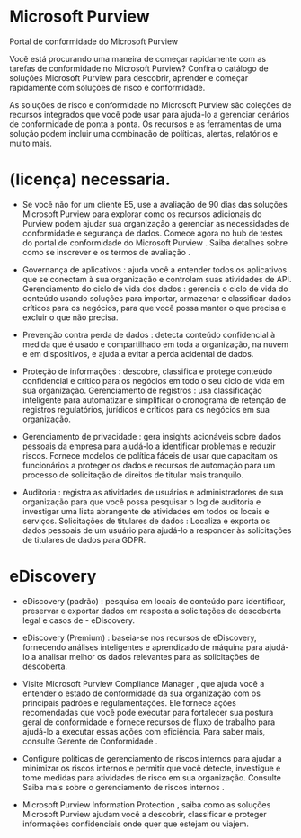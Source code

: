 # Microsoft Purview

Portal de conformidade do Microsoft Purview

Você está procurando uma maneira de começar rapidamente com as tarefas de conformidade no Microsoft Purview? Confira o catálogo de soluções Microsoft Purview para descobrir, aprender e começar rapidamente com soluções de risco e conformidade.

As soluções de risco e conformidade no Microsoft Purview são coleções de recursos integrados que você pode usar para ajudá-lo a gerenciar cenários de conformidade de ponta a ponta. Os recursos e as ferramentas de uma solução podem incluir uma combinação de políticas, alertas, relatórios e muito mais.

# (licença) necessaria.
- Se você não for um cliente E5, use a avaliação de 90 dias das soluções Microsoft Purview para explorar como os recursos adicionais do Purview podem ajudar sua organização a gerenciar as necessidades de conformidade e segurança de dados. Comece agora no hub de testes do portal de conformidade do Microsoft Purview . Saiba detalhes sobre como se inscrever e os termos de avaliação .

- Governança de aplicativos : ajuda você a entender todos os aplicativos que se conectam à sua organização e controlam suas atividades de API.
Gerenciamento do ciclo de vida dos dados : gerencia o ciclo de vida do conteúdo usando soluções para importar, armazenar e classificar dados críticos para os negócios, para que você possa manter o que precisa e excluir o que não precisa.
- Prevenção contra perda de dados : detecta conteúdo confidencial à medida que é usado e compartilhado em toda a organização, na nuvem e em dispositivos, e ajuda a evitar a perda acidental de dados.
- Proteção de informações : descobre, classifica e protege conteúdo confidencial e crítico para os negócios em todo o seu ciclo de vida em sua organização.
Gerenciamento de registros : usa classificação inteligente para automatizar e simplificar o cronograma de retenção de registros regulatórios, jurídicos e críticos para os negócios em sua organização.

- Gerenciamento de privacidade : gera insights acionáveis sobre dados pessoais da empresa para ajudá-lo a identificar problemas e reduzir riscos. Fornece modelos de política fáceis de usar que capacitam os funcionários a proteger os dados e recursos de automação para um processo de solicitação de direitos de titular mais tranquilo.

- Auditoria : registra as atividades de usuários e administradores de sua organização para que você possa pesquisar o log de auditoria e investigar uma lista abrangente de atividades em todos os locais e serviços.
Solicitações de titulares de dados : Localiza e exporta os dados pessoais de um usuário para ajudá-lo a responder às solicitações de titulares de dados para GDPR.

# eDiscovery

- eDiscovery (padrão) : pesquisa em locais de conteúdo para identificar, preservar e exportar dados em resposta a solicitações de descoberta legal e casos de - eDiscovery.
- eDiscovery (Premium) : baseia-se nos recursos de eDiscovery, fornecendo análises inteligentes e aprendizado de máquina para ajudá-lo a analisar melhor os dados relevantes para as solicitações de descoberta.

- Visite Microsoft Purview Compliance Manager , que ajuda você a entender o estado de conformidade da sua organização com os principais padrões e regulamentações. Ele fornece ações recomendadas que você pode executar para fortalecer sua postura geral de conformidade e fornece recursos de fluxo de trabalho para ajudá-lo a executar essas ações com eficiência. Para saber mais, consulte Gerente de Conformidade .

- Configure políticas de gerenciamento de riscos internos para ajudar a minimizar os riscos internos e permitir que você detecte, investigue e tome medidas para atividades de risco em sua organização. Consulte Saiba mais sobre o gerenciamento de riscos internos .

- Microsoft Purview Information Protection , saiba como as soluções Microsoft Purview ajudam você a descobrir, classificar e proteger informações confidenciais onde quer que estejam ou viajem.

